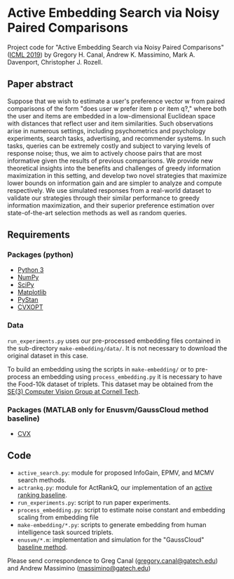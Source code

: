 # Active Embedding Search via Noisy Paired Comparisons

Project code for "Active Embedding Search via Noisy Paired Comparisons"
([ICML 2019](https://arxiv.org/abs/1905.04363)) by Gregory H. Canal,
Andrew K. Massimino, Mark A. Davenport, Christopher J. Rozell.

## Paper abstract
Suppose that we wish to estimate a user's preference vector w from paired comparisons of the form "does user w prefer item p or item q?," where both the user and items are embedded in a low-dimensional Euclidean space with distances that reflect user and item similarities. Such observations arise in numerous settings, including psychometrics and psychology experiments, search tasks, advertising, and recommender systems. In such tasks, queries can be extremely costly and subject to varying levels of response noise; thus, we aim to actively choose pairs that are most informative given the results of previous comparisons. We provide new theoretical insights into the benefits and challenges of greedy information maximization in this setting, and develop two novel strategies that maximize lower bounds on information gain and are simpler to analyze and compute respectively. We use simulated responses from a real-world dataset to validate our strategies through their similar performance to greedy information maximization, and their superior preference estimation over state-of-the-art selection methods as well as random queries.

## Requirements

### Packages (python)
- [Python 3](https://www.python.org/downloads/)
- [NumPy](https://www.numpy.org/)
- [SciPy](https://www.scipy.org/)
- [Matplotlib](https://matplotlib.org/)
- [PyStan](https://pystan.readthedocs.io/en/latest/)
- [CVXOPT](https://cvxopt.org/)

### Data

`run_experiments.py` uses our pre-processed embedding files contained in
the sub-directory `make-embedding/data/`.  It is not necessary to download
the original dataset in this case.

To build an embedding using the scripts in `make-embedding/` or to
pre-process an embedding using `process_embedding.py` it is necessary to
have the Food-10k dataset of triplets.  This dataset may be obtained from
the [SE(3) Computer Vision Group at Cornell Tech](https://vision.cornell.edu/se3/concept-embeddings/).

### Packages (MATLAB only for Enusvm/GaussCloud method baseline)
- [CVX](cvxr.com/cvx/)

## Code
- `active_search.py`: module for proposed InfoGain, EPMV, and MCMV search methods.
- `actrankq.py`: module for ActRankQ, our implementation of an [active ranking baseline](https://papers.nips.cc/paper/4427-active-ranking-using-pairwise-comparisons.pdf).
- `run_experiments.py`: script to run paper experiments.
- `process_embedding.py`: script to estimate noise constant and embedding scaling from embedding file
- `make-embedding/*.py`: scripts to generate embedding from human intelligence task sourced triplets.
- `enusvm/*.m`: implementation and simulation for the "GaussCloud" [baseline method](https://arxiv.org/abs/1802.10489).

Please send correspondence to Greg Canal (gregory.canal@gatech.edu) and Andrew Massimino (massimino@gatech.edu)
